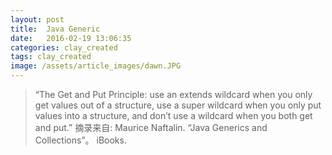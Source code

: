 ```yaml
---
layout: post
title:  Java Generic
date:   2016-02-19 13:06:35
categories: clay_created
tags: clay_created
image: /assets/article_images/dawn.JPG
---
```


> “The Get and Put Principle: use an extends wildcard when you only get values out of a structure, use a super wildcard when you only put values into a structure, and don’t use a wildcard when you both get and put.”
摘录来自: Maurice Naftalin. “Java Generics and Collections”。 iBooks. 